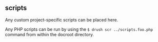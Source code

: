 scripts
-------

Any custom project-specific scripts can be placed here.

Any PHP scripts can be run by using the
`$ drush scr ../scripts.foo.php` command from within the docroot directory.

